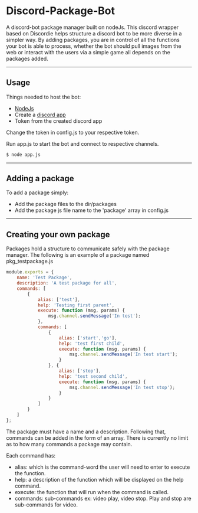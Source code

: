 
# Discord-Package-Bot

A discord-bot package manager built on nodeJs. 
This discord wrapper based on Discordie helps structure a discord bot to be more 
diverse in a simpler way. By adding packages, you are in control of all the 
functions your bot is able to process, whether the bot should pull images from 
the web or interact with the users via a simple game all depends on the packages 
added.

---
## Usage

Things needed to host the bot:
* [NodeJs](https://nodejs.org/en/download/)
* Create a [discord app](https://discordapp.com/developers/applications/me)
* Token from the created discord app

Change the token in config.js to your respective token.

Run app.js to start the bot and connect to respective channels.
```bash
$ node app.js
```

---
## Adding a package

To add a package simply:
* Add the package files to the dir/packages
* Add the package js file name to the 'package' array in config.js

---
## Creating your own package

Packages hold a structure to communicate safely with the package manager.
The following is an example of a package named pkg_testpackage.js

```js
module.exports = {
    name: 'Test Package',
    description: 'A test package for all',
    commands: [
        {
            alias: ['test'],
            help: 'Testing first parent',
            execute: function (msg, params) {
                msg.channel.sendMessage('In test');
            },
            commands: [
                {
                    alias: ['start','go'],
                    help: 'test first child',
                    execute: function (msg, params) {
                        msg.channel.sendMessage('In test start');
                    }
                }, {
                    alias: ['stop'],
                    help: 'test second child',
                    execute: function (msg, params) {
                        msg.channel.sendMessage('In test stop');
                    }
                }
            ]
        }
    ]
};
```
The package must have a name and a description. Following that,
commands can be added in the form of an array. There is currently no
limit as to how many commands a package may contain.

Each command has:
* alias: which is the command-word the user will need to enter to execute the function.
* help: a description of the function which will be displayed on the help command.
* execute: the function that will run when the command is called.
* commands: sub-commands ex: video play, video stop. Play and stop are sub-commands for video.

